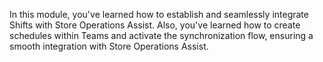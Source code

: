 In this module, you've learned how to establish and seamlessly integrate Shifts with Store Operations Assist. Also, you've learned how to create schedules within Teams and activate the synchronization flow, ensuring a smooth integration with Store Operations Assist.
